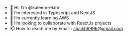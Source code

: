 - 👋 Hi, I’m @kaleem-elahi
- 👀 I’m interested in Typescript and NextJS
- 🌱 I’m currently learning AWS
- 💞️ I’m looking to collaborate with ReactJs projects
- 📫 How to reach me by Email : shaikh9996@gmail.com

<!---
kaleem-elahi/kaleem-elahi is a ✨ special ✨ repository because its `README.md` (this file) appears on your GitHub profile.
You can click the Preview link to take a look at your changes.
--->
